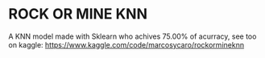 # ROCK OR MINE KNN

A KNN model made with Sklearn who achives 75.00% of acurracy, see too on kaggle: https://www.kaggle.com/code/marcosycaro/rockormineknn